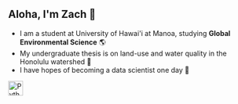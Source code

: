 ## Aloha, I'm Zach 🌺

<ul>
  <li>I am a student at University of Hawai'i at Manoa, studying <strong>Global Environmental Science</strong> 🌎</li>
  <li>My undergraduate thesis is on land-use and water quality in the Honolulu watershed 🚰 </li>
  <li>I have hopes of becoming a data scientist one day 🥳</li>
</ul>

<p dir="auto"><a target="_blank" rel="noopener noreferrer nofollow" href="https://camo.githubusercontent.com/6094c387099a9a467f1338a85dafab3d06cab803e29aeff968bf7babd58d5249/68747470733a2f2f63646e2e6a7364656c6976722e6e65742f67682f64657669636f6e732f64657669636f6e2f69636f6e732f707974686f6e2f707974686f6e2d706c61696e2e737667"><img align="left" alt="Python" width="30px" src="https://camo.githubusercontent.com/6094c387099a9a467f1338a85dafab3d06cab803e29aeff968bf7babd58d5249/68747470733a2f2f63646e2e6a7364656c6976722e6e65742f67682f64657669636f6e732f64657669636f6e2f69636f6e732f707974686f6e2f707974686f6e2d706c61696e2e737667" data-canonical-src="https://cdn.jsdelivr.net/gh/devicons/devicon/icons/python/python-plain.svg" style="max-width: 100%;"></a></p>
